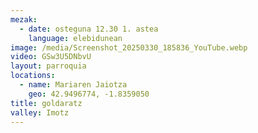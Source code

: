 ```yaml
---
mezak:
  - date: osteguna 12.30 1. astea
    language: elebidunean
image: /media/Screenshot_20250330_185836_YouTube.webp
video: GSw3U5DNbvU
layout: parroquia
locations:
  - name: Mariaren Jaiotza
    geo: 42.9496774, -1.8359050
title: goldaratz
valley: Imotz
---
```


